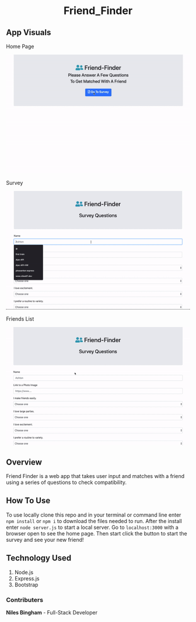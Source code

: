 # <p align="center">Friend_Finder</p>

## App Visuals

<p>Home Page</p>
<img src="images/ff_opening_scene.gif">

<p>Survey</p>
<img src="images/ff_survey.gif">

<p>Friends List</p>
<img src="images/ff_survey_friends_json.gif">

## Overview

Friend Finder is a web app that takes user input and matches with a friend using a series of questions to check compatibility.

## How To Use

To use locally clone this repo and in your terminal or command line enter `npm install` or `npm i` to download the files needed to run. After the install enter `node server.js` to start a local server. Go to `localhost:3000` with a browser open to see the home page. Then start click the button to start the survey and see your new friend!

## Technology Used

1. Node.js
2. Express.js
3. Bootstrap

### Contributers

**Niles Bingham** - Full-Stack Developer
